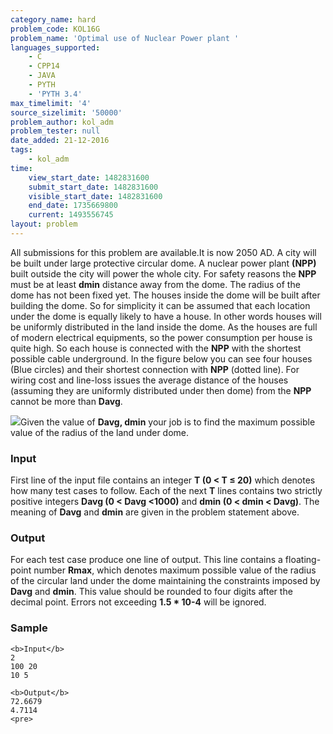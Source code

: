 ```yaml
---
category_name: hard
problem_code: KOL16G
problem_name: 'Optimal use of Nuclear Power plant '
languages_supported:
    - C
    - CPP14
    - JAVA
    - PYTH
    - 'PYTH 3.4'
max_timelimit: '4'
source_sizelimit: '50000'
problem_author: kol_adm
problem_tester: null
date_added: 21-12-2016
tags:
    - kol_adm
time:
    view_start_date: 1482831600
    submit_start_date: 1482831600
    visible_start_date: 1482831600
    end_date: 1735669800
    current: 1493556745
layout: problem
---
```

All submissions for this problem are available.It is now 2050 AD. A city will be built under large protective circular dome. A nuclear power plant **(NPP)** built outside the city will power the whole city. For safety reasons the **NPP** must be at least **dmin** distance away from the dome. The radius of the dome has not been fixed yet. The houses inside the dome will be built after building the dome. So for simplicity it can be assumed that each location under the dome is equally likely to have a house. In other words houses will be uniformly distributed in the land inside the dome. As the houses are full of modern electrical equipments, so the power consumption per house is quite high. So each house is connected with the **NPP** with the shortest possible cable underground. In the figure below you can see four houses (Blue circles) and their shortest connection with **NPP** (dotted line). For wiring cost and line-loss issues the average distance of the houses (assuming they are uniformly distributed under then dome) from the **NPP** cannot be more than **Davg**.

![](https://www.codechef.com/download/upload/ACM16KOL/G.png)Given the value of **Davg, dmin** your job is to find the maximum possible value of the radius of the land under dome.

### Input

First line of the input file contains an integer **T (0 &lt; T ≤ 20)** which denotes how many test cases to follow. Each of the next **T** lines contains two strictly positive integers **Davg (0 &lt; Davg &lt;1000)** and **dmin (0 &lt; dmin &lt; Davg)**. The meaning of **Davg** and **dmin** are given in the problem statement above.

### Output

For each test case produce one line of output. This line contains a floating-point number **Rmax**, which denotes maximum possible value of the radius of the circular land under the dome maintaining the constraints imposed by **Davg** and **dmin**. This value should be rounded to four digits after the decimal point. Errors not exceeding **1.5 \* 10-4** will be ignored.

### Sample

 ```
<b>Input</b>
2
100 20
10 5

<b>Output</b>
72.6679
4.7114
<pre>